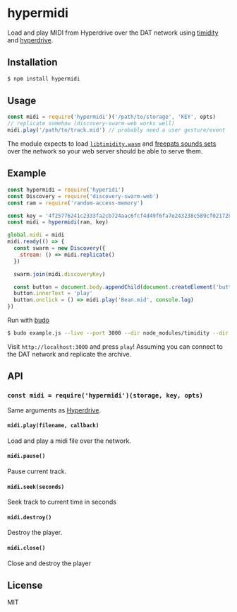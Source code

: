 hypermidi
=========

Load and play MIDI from Hyperdrive over the DAT network using
[timidity](https://github.com/feross/timidity) and
[hyperdrive](https://github.com/mafintosh/hyperdrive).

## Installation

```sh
$ npm install hypermidi
```

## Usage

```js
const midi = require('hypermidi')('/path/to/storage', 'KEY', opts)
// replicate somehow (discovery-swarm-web works well)
midi.play('/path/to/track.mid') // probably need a user gesture/event
```

The module expects to load
[`libtimidity.wasm`](https://github.com/feross/timidity/blob/master/libtimidity.wasm)
and [freepats sounds sets](https://github.com/feross/freepats) over the network so
your web server should be able to serve them.

## Example

```js
const hypermidi = require('hyperidi')
const Discovery = require('discovery-swarm-web')
const ram = require('random-access-memory')

const key = '4f25776241c2333fa2cb724aac6fcf4d49f6fa7e243238c589cf021728762695'
const midi = hypermidi(ram, key)

global.midi = midi
midi.ready(() => {
  const swarm = new Discovery({
    stream: () => midi.replicate()
  })

  swarm.join(midi.discoveryKey)

  const button = document.body.appendChild(document.createElement('button'))
  button.innerText = 'play'
  button.onclick = () => midi.play('Bean.mid', console.log)
})
```

Run with [budo]()

```sh
$ budo example.js --live --port 3000 --dir node_modules/timidity --dir node_modules/freepats
```

Visit `http://localhost:3000` and press `play`! Assuming you can connect
to the DAT network and replicate the archive.

## API

### `const midi = require('hypermidi')(storage, key, opts)`

Same arguments as [Hyperdrive](https://github.com/mafintosh/hyperdrive).

#### `midi.play(filename, callback)`

Load and play a midi file over the network.

#### `midi.pause()`

Pause current track.

#### `midi.seek(seconds)`

Seek track to current time in seconds

#### `midi.destroy()`

Destroy the player.

#### `midi.close()`

Close and destroy the player

## License

MIT
